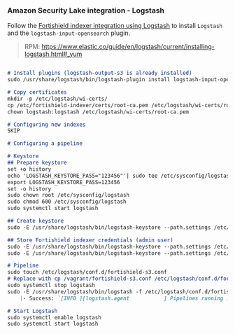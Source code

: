 ### Amazon Security Lake integration - Logstash

Follow the [Fortishield indexer integration using Logstash](https://documentation.fortishield.com/current/integrations-guide/opensearch/index.html#fortishield-indexer-integration-using-logstash)
to install `Logstash` and the `logstash-input-opensearch` plugin.

> RPM: https://www.elastic.co/guide/en/logstash/current/installing-logstash.html#_yum
```markdown

# Install plugins (logstash-output-s3 is already installed)
sudo /usr/share/logstash/bin/logstash-plugin install logstash-input-opensearch

# Copy certificates
mkdir -p /etc/logstash/wi-certs/
cp /etc/fortishield-indexer/certs/root-ca.pem /etc/logstash/wi-certs/root-ca.pem
chown logstash:logstash /etc/logstash/wi-certs/root-ca.pem

# Configuring new indexes
SKIP

# Configuring a pipeline

# Keystore
## Prepare keystore
set +o history
echo 'LOGSTASH_KEYSTORE_PASS="123456"'| sudo tee /etc/sysconfig/logstash
export LOGSTASH_KEYSTORE_PASS=123456
set -o history
sudo chown root /etc/sysconfig/logstash
sudo chmod 600 /etc/sysconfig/logstash
sudo systemctl start logstash

## Create keystore
sudo -E /usr/share/logstash/bin/logstash-keystore --path.settings /etc/logstash create

## Store Fortishield indexer credentials (admin user)
sudo -E /usr/share/logstash/bin/logstash-keystore --path.settings /etc/logstash add FORTISHIELD_INDEXER_USERNAME
sudo -E /usr/share/logstash/bin/logstash-keystore --path.settings /etc/logstash add FORTISHIELD_INDEXER_PASSWORD

# Pipeline
sudo touch /etc/logstash/conf.d/fortishield-s3.conf
# Replace with cp /vagrant/fortishield-s3.conf /etc/logstash/conf.d/fortishield-s3.conf
sudo systemctl stop logstash
sudo -E /usr/share/logstash/bin/logstash -f /etc/logstash/conf.d/fortishield-s3.conf --path.settings /etc/logstash/
    |- Success: `[INFO ][logstash.agent           ] Pipelines running ...`

# Start Logstash
sudo systemctl enable logstash
sudo systemctl start logstash
```
